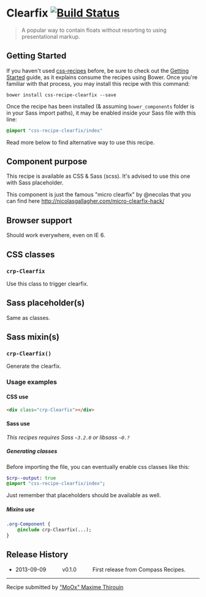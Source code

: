 # Clearfix [![Build Status](https://secure.travis-ci.org/css-recipes/clearfix.png?branch=master)](http://travis-ci.org/css-recipes/clearfix)

> A popular way to contain floats without resorting to using presentational markup.

## Getting Started

If you haven't used [css-recipes](http://css-recipes.putaindecode.io/) before, be sure to check out the [Getting Started](http://css-recipes.putaindecode.io/getting-started) guide, as it explains consume the recipes using Bower. Once you're familiar with that process, you may install this recipe with this command:

```shell
bower install css-recipe-clearfix --save
```

Once the recipe has been installed (& assuming `bower_components` folder is in your Sass import paths), it may be enabled inside your Sass file with this line:

```scss
@import "css-recipe-clearfix/index"
```

Read more below to find alternative way to use this recipe.


## Component purpose

This recipe is available as CSS & Sass (scss).
It's advised to use this one with Sass placeholder.

This component is just the famous "micro clearfix" by @necolas that you can find here http://nicolasgallagher.com/micro-clearfix-hack/

## Browser support

Should work everywhere, even on IE 6.

## CSS classes

### `crp-Clearfix`

Use this class to trigger clearfix.

## Sass placeholder(s)

Same as classes.

## Sass mixin(s)

### `crp-Clearfix()`

Generate the clearfix.

### Usage examples

#### CSS use

```html
<div class="crp-Clearfix"></div>
```

#### Sass use

_This recipes requires Sass `~3.2.0` or libsass `~0.?`_

##### Generating classes

Before importing the file, you can eventually enable css classes like this:

```sass
$crp--output: true
@import "css-recipe-clearfix/index";
```

Just remember that placeholders should be available as well.

##### Mixins use

```sass
.org-Component {
    @include crp-Clearfix(...);
}
```

## Release History

 * 2013-09-09   v0.1.0   First release from Compass Recipes.

---

Recipe submitted by ["MoOx" Maxime Thirouin](http://moox.io)